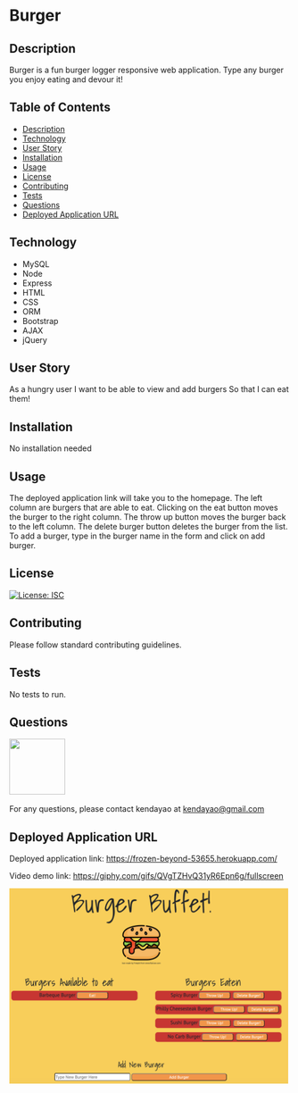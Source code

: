 # Burger

## Description

Burger is a fun burger logger responsive web application. Type any burger you enjoy eating and devour it!

## Table of Contents

* [Description](#description)
* [Technology](#technology)
* [User Story](#user-story)
* [Installation](#installation)
* [Usage](#usage)
* [License](#license)
* [Contributing](#contributing)
* [Tests](#tests)
* [Questions](#questions)
* [Deployed Application URL](#deployed-application-URL)

## Technology

- MySQL
- Node
- Express
- HTML 
- CSS
- ORM
- Bootstrap
- AJAX
- jQuery


## User Story


As a hungry user
I want to be able to view and add burgers
So that I can eat them!


## Installation


No installation needed


## Usage

The deployed application link will take you to the homepage. The left column are burgers that are able to eat. Clicking on the eat button moves the burger to the right column. The throw up button moves the burger back to the left column. The delete burger button deletes the burger from the list. To add a burger, type in the burger name in the form and click on add burger.




## License


[![License: ISC](https://img.shields.io/badge/License-ISC-blue.svg)](https://opensource.org/licenses/ISC)


## Contributing


Please follow standard contributing guidelines.


## Tests


No tests to run.


## Questions

<img src="https://avatars3.githubusercontent.com/u/62568395?v=4" width="100" height="100">

For any questions, please contact kendayao at kendayao@gmail.com

## Deployed Application URL

Deployed application link: https://frozen-beyond-53655.herokuapp.com/

Video demo link: https://giphy.com/gifs/QVgTZHvQ31yR6Epn6g/fullscreen

<img src="public/assets/images/burgerapp.png" width="500" height="350">